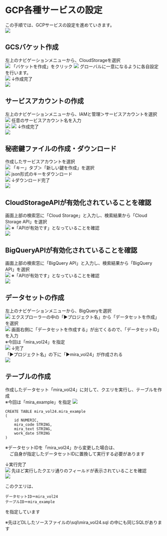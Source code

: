 # GCP各種サービスの設定  
この手順では、GCPサービスの設定を進めていきます。  
![](img/draw_flow_1.png)  


## GCSバケット作成  
左上のナビゲーションメニューから、CloudStorageを選択  
![](img/GCS01.png)
「バケットを作成」をクリック
![](img/GCS02.png)
グローバルに一意になるように各自設定を行います。  
![](img/GCS03.png)
↓作成完了  
![](img/GCS04.png)

## サービスアカウントの作成  
左上のナビゲーションメニューから、IAMと管理＞サービスアカウントを選択  
![](img/IAM01.png)
任意のサービスアカウント名を入力  
![](img/IAM02.png)
![](img/IAM03.png)
↓作成完了  
![](img/IAM04.png)

## 秘密鍵ファイルの作成・ダウンロード  
作成したサービスアカウントを選択  
![](img/IAM04.png)
「キー」タブ＞「新しい鍵を作成」を選択  
![](img/IAM05.png)
json形式のキーをダウンロード  
![](img/IAM06.png)
↓ダウンロード完了  
![](img/IAM07.png)

## CloudStorageAPIが有効化されていることを確認  
画面上部の検索窓に「Cloud Storage」と入力し、検索結果から「Cloud Storage API」を選択  
![](img/GCS-API01.png)
※「APIが有効です」となっていることを確認  
![](img/GCS-API02.png)

## BigQueryAPIが有効化されていることを確認  
画面上部の検索窓に「BigQuery API」と入力し、検索結果から「BigQuery API」を選択  
![](img/BQ-API01.png)
※「APIが有効です」となっていることを確認  
![](img/BQ-API02.png)

## データセットの作成  
左上のナビゲーションメニューから、BigQueryを選択  
![](img/BQ01.png)
エクスプローラーの中の「▶プロジェクト名」から「データセットを作成」を選択  
![](img/BQ02.png)
画面右側に「データセットを作成する」が出てくるので、「データセットID」を入力  
※今回は「mira_vol24」を指定  
![](img/BQ03.png)
↓完了  
「▶プロジェクト名」の下に「▶mira_vol24」が作成される  
![](img/BQ04.png)

## テーブルの作成  
作成したデータセット「mira_vol24」に対して、クエリを実行し、テーブルを作成  
※今回は「mira_example」を指定 
![](img/BQ04.png)
```
CREATE TABLE mira_vol24.mira_example
(
	id NUMERIC,
	mira_code STRING,
	mira_text STRING,
	work_date STRING
)
```
※データセットIDを「mira_vol24」から変更した場合は、  
　ご自身が指定したデータセットIDに置換して実行する必要があります  
 
↓実行完了  
![](img/BQ05.png)
先ほど実行したクエリ通りのフィールドが表示されていることを確認  
![](img/BQ06.png)

このクエリは、  
```
データセットID＝mira_vol24
テーブルID＝mira_example
```
を指定しています  

※先ほどDLしたソースファイルの\sql\mira_vol24.sql  の中にも同じSQLがあります 
